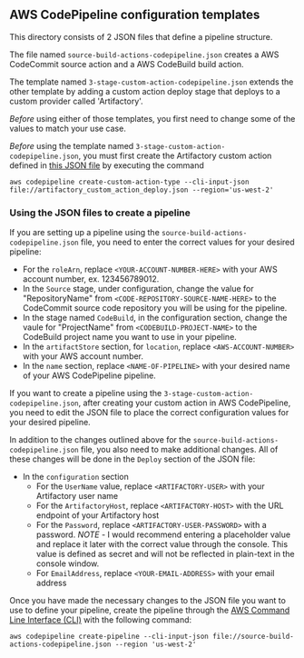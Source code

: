 ## AWS CodePipeline configuration templates

This directory consists of 2 JSON files that define a pipeline structure.

The file named `source-build-actions-codepipeline.json` creates a AWS CodeCommit 
source action and a AWS CodeBuild build action.

The template named `3-stage-custom-action-codepipeline.json` extends the other 
template by adding a custom action deploy stage that deploys to a custom provider 
called 'Artifactory'.

*Before* using either of those templates, you first need to change some of the 
values to match your use case.

*Before* using the template named `3-stage-custom-action-codepipeline.json`, 
you must first create the Artifactory custom action defined in [this JSON file](../custom-action/artifactory_custom_action_deploy_npm.json) 
by executing the command 

`aws codepipeline create-custom-action-type --cli-input-json file://artifactory_custom_action_deploy.json --region='us-west-2'`

### Using the JSON files to create a pipeline
If you are setting up a pipeline using the `source-build-actions-codepipeline.json` file, 
you need to enter the correct values for your desired pipeline:
- For the `roleArn`, replace `<YOUR-ACCOUNT-NUMBER-HERE>` with your AWS account number, ex. 123456789012.
- In the `Source` stage, under configuration, change the value for "RepositoryName" from `<CODE-REPOSITORY-SOURCE-NAME-HERE>` to the CodeCommit source code repository you will be using for the pipeline.
- In the stage named `CodeBuild`, in the configuration section, change the vaule for "ProjectName" from `<CODEBUILD-PROJECT-NAME>` to the CodeBuild project name you want to use in your pipeline.
- In the `artifactStore` section, for `location`, replace `<AWS-ACCOUNT-NUMBER>` with your AWS account number.
- In the `name` section, replace `<NAME-OF-PIPELINE>` with your desired name of your AWS CodePipeline pipeline.

If you want to create a pipeline using the `3-stage-custom-action-codepipeline.json`, 
after creating your custom action in AWS CodePipeline, you need to edit the JSON file 
to place the correct configuration values for your desired pipeline.

In addition to the changes outlined above for the `source-build-actions-codepipeline.json` file,
you also need to make additional changes. 
All of these changes will be done in the `Deploy` section of the JSON file:
- In the `configuration` section
	- For the `UserName` value, replace `<ARTIFACTORY-USER>` with your Artifactory user name
	- For the `ArtifactoryHost`, replace `<ARTIFACTORY-HOST>` with the URL endpoint of your Artifactory host
	- For the `Password`, replace `<ARTIFACTORY-USER-PASSWORD>` with a password. *NOTE* - I would recommend entering a placeholder value and replace it later with the correct value through the console. This value is defined as secret and will not be reflected in plain-text in the console window.
	- For `EmailAddress`, replace `<YOUR-EMAIL-ADDRESS>` with your email address

Once you have made the necessary changes to the JSON file you want to use to define your pipeline, create the pipeline through the [AWS Command Line Interface (CLI)](https://aws.amazon.com/cli/) with the following command:

`aws codepipeline create-pipeline --cli-input-json file://source-build-actions-codepipeline.json --region 'us-west-2'`
